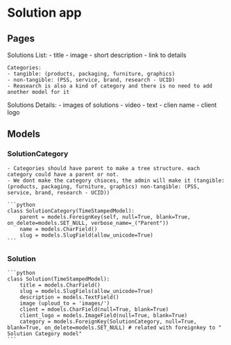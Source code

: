 # Solution app

## Pages

Solutions List:
    - title
    - image
    - short description
    - link to details
  
    Categories:
    - tangible: (products, packaging, furniture, graphics)
    - non-tangible: (PSS, service, brand, research - UCID)
    - Reasearch is also a kind of category and there is no need to add another model for it

Solutions Details:
    - images of solutions
    - video
    - text
    - clien name
    - client logo

## Models

### SolutionCategory

    - Categories should have parent to make a tree structure. each category could have a parent or not.
    - We dont make the category chioces, the admin will make it (tangible: (products, packaging, furniture, graphics) non-tangible: (PSS, service, brand, research - UCID))

    ```python
    class SolutionCategory(TimeStampedModel):
        parent = models.ForeignKey(self, null=True, blank=True, on_delete=models.SET_NULL, verbose_name=_("Parent"))
        name = models.CharField()
        slug = models.SlugField(allow_unicode=True)
    ```

### Solution

    ```python
    class Solution(TimeStampedModel):
        title = models.CharField()
        slug = models.SlugFiels(allow_unicode=True)
        description = models.TextField()
        image (uploud_to = 'images/')
        client = mdoels.CharField(null=True, blank=True)
        client_logo = models.ImageField(null=True, blank=True)
        category = models.ForeignKey(SolutionCategory, null=True, blank=True, on_delete=models.SET_NULL) # related with foreignkey to " Solution Category model"
    ```
